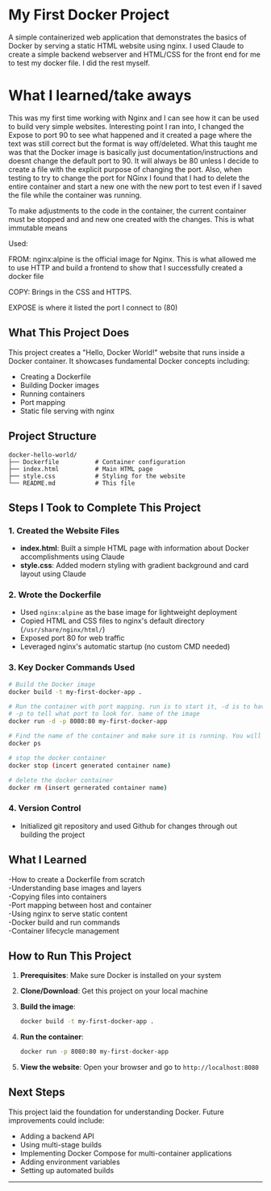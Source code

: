 # My First Docker Project

A simple containerized web application that demonstrates the basics of Docker by serving a static HTML website using nginx. I used Claude to create a simple backend webserver and HTML/CSS for the front end for me to test my docker file. I did the rest myself.

# What I learned/take aways
This was my first time working with Nginx and I can see how it can be used to build very simple websites. Interesting point I ran into, I changed the Expose to port 90 to see what happened and it created a page where the text was still correct but the format is way off/deleted. What this taught me was that the Docker image is basically just documentation/instructions and doesnt change the default port to 90. It will always be 80 unless I decide to create a file with the explicit purpose of changing the port. Also, when testing to try to change the port for NGinx I found that I had to delete the entire container and start a new one with the new port to test even if I saved the file while the container was running. 

To make adjustments to the code in the container, the current container must be stopped and and new one created with the changes. This is what immutable means


Used:

FROM: nginx:alpine is the official image for Nginx. This is what allowed me to use HTTP and build a frontend to show that I successfully created a docker file

COPY: Brings in the CSS and HTTPS.

EXPOSE is where it listed the port I connect to (80)

## What This Project Does

This project creates a "Hello, Docker World!" website that runs inside a Docker container. It showcases fundamental Docker concepts including:
- Creating a Dockerfile
- Building Docker images
- Running containers
- Port mapping
- Static file serving with nginx

## Project Structure

```
docker-hello-world/
├── Dockerfile          # Container configuration
├── index.html          # Main HTML page
├── style.css           # Styling for the website
└── README.md           # This file
```

## Steps I Took to Complete This Project

### 1. Created the Website Files
- **index.html**: Built a simple HTML page with information about Docker accomplishments using Claude
- **style.css**: Added modern styling with gradient background and card layout using Claude

### 2. Wrote the Dockerfile
- Used `nginx:alpine` as the base image for lightweight deployment
- Copied HTML and CSS files to nginx's default directory (`/usr/share/nginx/html/`)
- Exposed port 80 for web traffic
- Leveraged nginx's automatic startup (no custom CMD needed)

### 3. Key Docker Commands Used
```bash
# Build the Docker image
docker build -t my-first-docker-app .

# Run the container with port mapping. run is to start it, -d is to have it run in the background so you can continue to use the same terminal,
# -p to tell what port to look for. name of the image
docker run -d -p 8080:80 my-first-docker-app

# Find the name of the container and make sure it is running. You will need to have the name of the container handy for when you want to stop it/remove it later.
docker ps

# stop the docker container
docker stop (incert generated container name)

# delete the docker container
docker rm (insert gernerated container name)


```

### 4. Version Control
- Initialized git repository and used Github for changes through out building the project

## What I Learned

 -How to create a Dockerfile from scratch  
 -Understanding base images and layers  
 -Copying files into containers  
 -Port mapping between host and container  
 -Using nginx to serve static content  
 -Docker build and run commands  
 -Container lifecycle management  

## How to Run This Project

1. **Prerequisites**: Make sure Docker is installed on your system

2. **Clone/Download**: Get this project on your local machine

3. **Build the image**:
   ```bash
   docker build -t my-first-docker-app .
   ```

4. **Run the container**:
   ```bash
   docker run -p 8080:80 my-first-docker-app
   ```

5. **View the website**: Open your browser and go to `http://localhost:8080`

## Next Steps

This project laid the foundation for understanding Docker. Future improvements could include:
- Adding a backend API
- Using multi-stage builds
- Implementing Docker Compose for multi-container applications
- Adding environment variables
- Setting up automated builds

---
